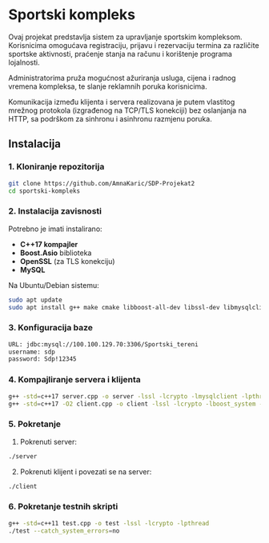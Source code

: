 # Sportski kompleks
Ovaj projekat predstavlja sistem za upravljanje sportskim kompleksom. 
Korisnicima omogućava registraciju, prijavu i rezervaciju termina za različite sportske aktivnosti, 
praćenje stanja na računu i korištenje programa lojalnosti. 

Administratorima pruža mogućnost ažuriranja usluga, cijena i radnog vremena kompleksa, te slanje reklamnih poruka korisnicima. 

Komunikacija između klijenta i servera realizovana je putem vlastitog mrežnog protokola 
(izgrađenog na TCP/TLS konekciji) bez oslanjanja na HTTP, 
sa podrškom za sinhronu i asinhronu razmjenu poruka.

## Instalacija

### 1. Kloniranje repozitorija
```bash
git clone https://github.com/AmnaKaric/SDP-Projekat2
cd sportski-kompleks
```

### 2. Instalacija zavisnosti
Potrebno je imati instalirano:
- **C++17 kompajler** 
- **Boost.Asio** biblioteka
- **OpenSSL** (za TLS konekciju)
- **MySQL**

Na Ubuntu/Debian sistemu:
```bash
sudo apt update
sudo apt install g++ make cmake libboost-all-dev libssl-dev libmysqlclient-dev
```

### 3. Konfiguracija baze
```bash
URL: jdbc:mysql://100.100.129.70:3306/Sportski_tereni
username: sdp
password: Sdp!12345
```

### 4. Kompajliranje servera i klijenta
```bash
g++ -std=c++17 server.cpp -o server -lssl -lcrypto -lmysqlclient -lpthread
g++ -std=c++17 -O2 client.cpp -o client -lssl -lcrypto -lboost_system -lpthread
```

### 5. Pokretanje
1. Pokrenuti server:
```bash
./server
```
2. Pokrenuti klijent i povezati se na server:
```bash
./client 
```

### 6. Pokretanje testnih skripti
```bash
g++ -std=c++11 test.cpp -o test -lssl -lcrypto -lpthread
./test --catch_system_errors=no
```
